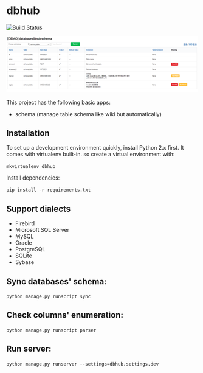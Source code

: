 # dbhub

[![Build Status](https://travis-ci.org/huifenqi/dbhub.png?branch=master)](https://travis-ci.org/huifenqi/dbhub)

![demo](./screenshoot.png)

This project has the following basic apps:

* schema (manage table schema like wiki but automatically)

## Installation

To set up a development environment quickly, install Python 2.x first. It
comes with virtualenv built-in. so create a virtual environment with:

`mkvirtualenv dbhub`

Install dependencies:

`pip install -r requirements.txt`

## Support dialects

* Firebird
* Microsoft SQL Server
* MySQL
* Oracle
* PostgreSQL
* SQLite
* Sybase

## Sync databases' schema:

`python manage.py runscript sync`

## Check columns' enumeration:

`python manage.py runscript parser`

## Run server:

`python manage.py runserver --settings=dbhub.settings.dev`
